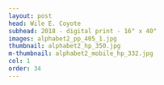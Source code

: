 ```yaml
---
layout: post
head: Wile E. Coyote
subhead: 2018 - digital print - 16" x 40"
images: alphabet2_pp_405_1.jpg
thumbnail: alphabet2_hp_350.jpg
m-thumbnail: alphabet2_mobile_hp_332.jpg
col: 1
order: 34
---
```


